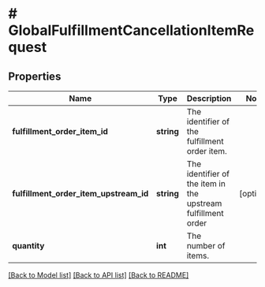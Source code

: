 # # GlobalFulfillmentCancellationItemRequest

## Properties

Name | Type | Description | Notes
------------ | ------------- | ------------- | -------------
**fulfillment_order_item_id** | **string** | The identifier of the fulfillment order item. | 
**fulfillment_order_item_upstream_id** | **string** | The identifier of the item in the upstream fulfillment order | [optional] 
**quantity** | **int** | The number of items. | 

[[Back to Model list]](../../README.md#documentation-for-models) [[Back to API list]](../../README.md#documentation-for-api-endpoints) [[Back to README]](../../README.md)


